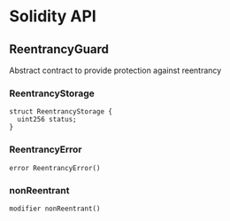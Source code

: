 # Solidity API

## ReentrancyGuard

Abstract contract to provide protection against reentrancy

### ReentrancyStorage

```solidity
struct ReentrancyStorage {
  uint256 status;
}
```

### ReentrancyError

```solidity
error ReentrancyError()
```

### nonReentrant

```solidity
modifier nonReentrant()
```

